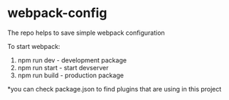 # webpack-config
The repo helps to save simple webpack configuration

To start webpack:
1. npm run dev - development package
2. npm run start - start devserver 
3. npm run build - production package

*you can check package.json to find plugins that are using in this project
